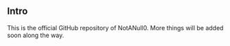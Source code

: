 ## Intro

This is the official GitHub repository of NotANull0. More
things will be added soon along the way.
